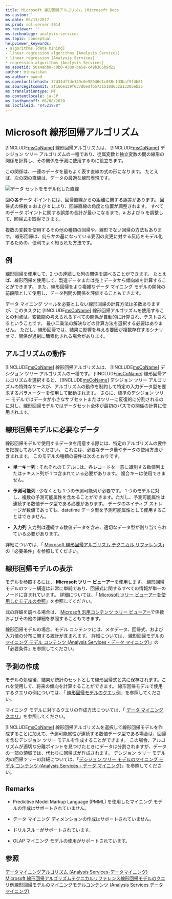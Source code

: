 ```yaml
---
title: Microsoft 線形回帰アルゴリズム |Microsoft Docs
ms.custom: ''
ms.date: 06/13/2017
ms.prod: sql-server-2014
ms.reviewer: ''
ms.technology: analysis-services
ms.topic: conceptual
helpviewer_keywords:
- algorithms [data mining]
- linear regression algorithms [Analysis Services]
- linear regression [Analysis Services]
- regression algorithms [Analysis Services]
ms.assetid: 50a4abb8-c0b0-4380-ba5e-c49b305b9d22
author: minewiskan
ms.author: owend
ms.openlocfilehash: 32d34df7de149c6e98946d1c038c1d3baf9f4b61
ms.sourcegitcommit: 2f166e139f637d6edfb5731510d632a13205eb25
ms.translationtype: MT
ms.contentlocale: ja-JP
ms.lasthandoff: 06/08/2020
ms.locfileid: "84521978"
---
```

# <a name="microsoft-linear-regression-algorithm"></a>Microsoft 線形回帰アルゴリズム
  [!INCLUDE[msCoName](../../includes/msconame-md.md)] 線形回帰アルゴリズムは、 [!INCLUDE[msCoName](../../includes/msconame-md.md)] デシジョン ツリー アルゴリズムの一種であり、従属変数と独立変数の間の線形の関係を計算し、その関係を予測に使用するのに役立ちます。

 この関係は、一連のデータを最もよく表す直線の式の形になります。 たとえば、次の図の直線は、データの最適な線形表現です。

 ![データ セットをモデル化した直線](../media/linear-regression.gif "データ セットをモデル化した直線")

 図の各データ ポイントには、回帰直線からの距離に関する誤差があります。 回帰式の係数 a および b により、回帰直線の角度と位置が調整されます。 すべてのデータ ポイントに関する誤差の合計が最小になるまで、a および b を調整して、回帰式を取得できます。

 複数の変数を使用するその他の種類の回帰や、線形でない回帰の方法もあります。 線形回帰は、何らかの基になっている要因の変更に対する反応をモデル化するための、便利でよく知られた方法です。

## <a name="example"></a>例
 線形回帰を使用して、2 つの連続した列の関係を調べることができます。 たとえば、線形回帰を使用して、製造データまたは売上データから傾向線を計算することができます。 また、線形回帰をより複雑なデータ マイニング モデルの開発の前段階として使用し、データ列間の関係を評価することもできます。

 データ マイニング ツールを必要としない線形回帰の計算方法は多数ありますが、このタスクに [!INCLUDE[msCoName](../../includes/msconame-md.md)] 線形回帰アルゴリズムを使用することの利点は、変数間の考えられるすべての関係が自動的に計算され、テストされるということです。 最小二乗法の解決などの計算方法を選択する必要はありません。 ただし、線形回帰では、結果に影響を与える要因が複数存在するシナリオで、関係が過剰に簡素化される場合があります。

## <a name="how-the-algorithm-works"></a>アルゴリズムの動作
 [!INCLUDE[msCoName](../../includes/msconame-md.md)] 線形回帰アルゴリズムは、 [!INCLUDE[msCoName](../../includes/msconame-md.md)] デシジョン ツリー アルゴリズムの一種です。 [!INCLUDE[msCoName](../../includes/msconame-md.md)] 線形回帰アルゴリズムを選択すると、 [!INCLUDE[msCoName](../../includes/msconame-md.md)] デシジョン ツリー アルゴリズムの特殊なケースが、アルゴリズムの動作を制約して特定の入力データ型を要求するパラメーターを使用して起動されます。 さらに、標準のデシジョン ツリー モデルではデータが小さなサブセットまたはツリーに反復的に分割されるのに対し、線形回帰モデルではデータセット全体が最初のパスでの関係の計算に使用されます。

## <a name="data-required-for-linear-regression-models"></a>線形回帰モデルに必要なデータ
 線形回帰モデルで使用するデータを用意する際には、特定のアルゴリズムの要件を把握しておいてください。 これには、必要なデータ量やデータの使用方法が含まれます。 このモデルの種類の要件は次のとおりです。

-   **単一キー列** : それぞれのモデルには、各レコードを一意に識別する数値列またはテキスト列が 1 つ含まれている必要があります。 複合キーは使用できません。

-   **予測可能列** : 少なくとも 1 つの予測可能列が必要です。 1 つのモデルに対し、複数の予測可能属性を含めることができます。ただし、予測可能属性は連続する数値データ型である必要があります。 データのネイティブ ストレージが数値であっても、datetime データ型を予測可能属性として使用することはできません。

-   **入力列** 入力列は連続する数値データを含み、適切なデータ型が割り当てられている必要があります。

 詳細については、「 [Microsoft 線形回帰アルゴリズム テクニカル リファレンス](microsoft-linear-regression-algorithm-technical-reference.md)」の「必要条件」を参照してください。

## <a name="viewing-a-linear-regression-model"></a>線形回帰モデルの表示
 モデルを参照するには、 **Microsoft ツリー ビューアー**を使用します。 線形回帰モデルのツリー構造は非常に単純であり、回帰式に関するすべての情報が単一のノードに含まれています。 詳細については、「 [Microsoft ツリー ビューアーを使用したモデルの参照](browse-a-model-using-the-microsoft-tree-viewer.md)」を参照してください。

 式の詳細を調べる場合は、 [Microsoft 汎用コンテンツ ツリー ビューアー](browse-a-model-using-the-microsoft-generic-content-tree-viewer.md)で係数およびその他の詳細を参照することもできます。

 線形回帰モデルの場合、モデル コンテンツには、メタデータ、回帰式、および入力値の分布に関する統計が含まれます。 詳細については、 [線形回帰モデルのマイニング モデル コンテンツ (Analysis Services - データ マイニング)](mining-model-content-for-linear-regression-models-analysis-services-data-mining.md)」の「必要条件」を参照してください。

## <a name="creating-predictions"></a>予測の作成
 モデルの処理後、結果が統計のセットとして線形回帰式と共に保存されます。これを使用して、将来の傾向を計算することができます。 線形回帰モデルで使用するクエリの例については、「 [線形回帰モデルのクエリ例](linear-regression-model-query-examples.md)」を参照してください。

 マイニング モデルに対するクエリの作成方法については、「 [データ マイニング クエリ](data-mining-queries.md)」を参照してください。

 [!INCLUDE[msCoName](../../includes/msconame-md.md)] 線形回帰アルゴリズムを選択して線形回帰モデルを作成することに加えて、予測可能属性が連続する数値データ型である場合は、回帰を含むデシジョン ツリー モデルを作成することができます。 この場合、アルゴリズムが適切な分離ポイントを見つけたときにデータは分割されますが、データの一部の領域では、代わりに回帰式が作成されます。 デシジョン ツリー モデル内の回帰ツリーの詳細については、「[デシジョン ツリー モデルのマイニング モデル コンテンツ (Analysis Services - データ マイニング)](mining-model-content-for-decision-tree-models-analysis-services-data-mining.md)」を参照してください。

## <a name="remarks"></a>Remarks

-   Predictive Model Markup Language (PMML) を使用したマイニング モデルの作成はサポートされていません。

-   データ マイニング ディメンションの作成はサポートされていません。

-   ドリルスルーがサポートされています。

-   OLAP マイニング モデルの使用がサポートされています。

## <a name="see-also"></a>参照
 [データマイニングアルゴリズム &#40;Analysis Services-データマイニング&#41;](data-mining-algorithms-analysis-services-data-mining.md) [Microsoft 線形回帰アルゴリズムテクニカルリファレンス](microsoft-linear-regression-algorithm-technical-reference.md)[線形回帰モデルのクエリ例](linear-regression-model-query-examples.md)[線形回帰モデルのマイニングモデルコンテンツ &#40;Analysis Services データマイニング&#41;](mining-model-content-for-linear-regression-models-analysis-services-data-mining.md)


